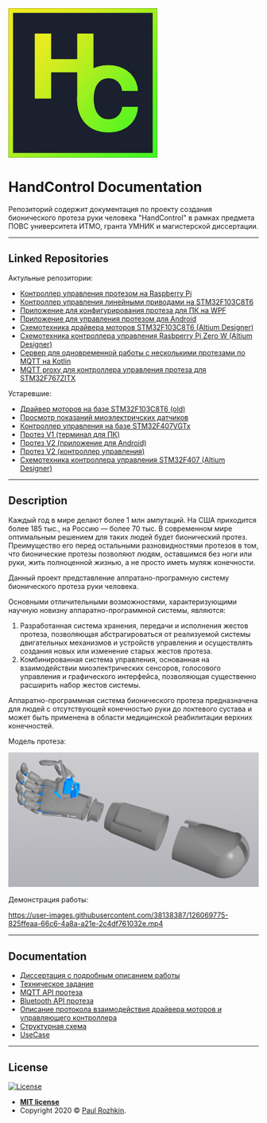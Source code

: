 <a href="#">
    <img src="https://raw.githubusercontent.com/paulrozhkin/handcontrol-documentation/master/img/logo.jpg" title="Tamagotchi" alt="Tamagotchi" width="300">
</a>

# HandControl Documentation
Репозиторий содержит документация по проекту создания бионического протеза руки человека "HandControl" в рамках предмета ПОВС университета ИТМО, гранта УМНИК и магистерской диссертации.

---

## Linked Repositories
Актульные репозитории:
- [Контроллер управления протезом на Raspberry Pi](https://github.com/paulrozhkin/arm_prosthesis_raspberry)
- [Контроллер управления линейными приводами на STM32F103C8T6](https://github.com/paulrozhkin/handcontrol-motor-controller)
- [Приложение для конфигурирования протеза для ПК на WPF](https://github.com/paulrozhkin/HandControlApplication)
- [Приложение для управления протезом для Android](https://github.com/ForsaiR/HandControlAndroidAplication)
- [Схемотехника драйвера моторов STM32F103C8T6 (Altium Designer)](https://github.com/paulrozhkin/DCDriverShematic)
- [Схемотехника контроллера управления Rasbperry Pi Zero W (Altium Designer)](https://github.com/paulrozhkin/raspberry-prosthesis-circuit)
- [Сервер для одновременной работы с несколькими протезами по MQTT на Kotlin](https://github.com/paulrozhkin/hand-control-mqtt)
- [MQTT proxy для контроллера управления протеза для STM32F767ZITX](https://github.com/paulrozhkin/handcontrol-mqtt-proxy)

Устаревшие:
- [Драйвер моторов на базе STM32F103C8T6 (old)](https://github.com/paulrozhkin/DriverMotorsCortexM3)
- [Просмотр показаний миоэлектричских датчиков](https://github.com/paulrozhkin/MyoSensor)
- [Контроллер управления на базе STM32F407VGTx](https://github.com/paulrozhkin/ArmProsthesisCortexM4)
- [Протез V1 (терминал для ПК)](https://github.com/paulrozhkin/RoboHandPythonOld)
- [Протез V2 (приложение для Android)](https://bitbucket.org/blackiiifox/handcontrolanroid/)
- [Протез V2 (контроллер управления)](https://bitbucket.org/blackiiifox/robohand/src/master/)
- [Схемотехника контроллера управления STM32F407 (Altium Designer)](https://github.com/paulrozhkin/ArmProsthesisShematic)
---

## Description
Каждый год в мире делают более 1 млн ампутаций. На США приходится более 185 тыс., на Россию — более 70 тыс. В современном мире оптимальным решением для таких людей будет бионический протез. Преимущество его перед остальными разновидностями протезов в том, что бионические протезы позволяют людям, оставшимся без ноги или руки, жить полноценной жизнью, а не просто иметь муляж конечности.

Данный проект представление аппратано-програмную систему бионического протеза руки человека.

Основными отличительными возможностями, характеризующими научную новизну аппаратно-программной системы, являются:
1)  Разработанная система хранения, передачи и исполнения жестов протеза, позволяющая абстрагироваться от реализуемой системы двигательных механизмов и устройств управления и осуществлять создания новых или изменение старых жестов протеза.
2)  Комбинированная система управления, основанная на взаимодействии миоэлектрических сенсоров, голосового управления и графического интерфейса, позволяющая существенно расширить набор жестов системы.

Аппаратно-программная система бионического протеза предназначена для людей с отсутствующей конечностью руки до локтевого сустава и может быть применена в области медицинской реабилитации верхних конечностей.

Модель протеза:

<a href="#">
    <img src="https://raw.githubusercontent.com/paulrozhkin/handcontrol-documentation/master/img/3d_model.png" title="3d model" alt="3d model" width="800">
</a>

Демонстрация работы:

https://user-images.githubusercontent.com/38138387/126069775-825ffeaa-66c6-4a8a-a21e-2c4df761032e.mp4

---

## Documentation
- [Диссертация с подробным описанием работы](https://raw.githubusercontent.com/paulrozhkin/handcontrol-documentation/master/resources/vak.pdf)
- [Техническое задание](https://docs.google.com/document/d/1KbQ16ehyuJt8YoWaM7xjhkE0ynpm1GKat7H1k4UXwzY/edit?usp=sharing)
- [MQTT API протеза](https://github.com/paulrozhkin/handcontrol-documentation/blob/master/api.md)
- [Bluetooth API протеза](https://github.com/paulrozhkin/handcontrol-documentation/blob/master/bluetooth_api.md)
- [Описание протокола взаимодействия драйвера моторов и управляющего контроллера](https://drive.google.com/file/d/1_azK8TsY6GFS11r03LjgoXlnlsHRx1bY/view?usp=sharing)
- [Структурная схема](https://drive.google.com/file/d/1gGquBem_VxTlNn12caVKcv3hVfcEDApx/view?usp=sharingg)
- [UseCase](https://drive.google.com/file/d/1P3Ixa92nB_NM5jHj8qfTBZ6zH1nHHI05/view?usp=sharing)

---

## License

[![License](http://img.shields.io/:license-mit-blue.svg?style=flat-square)](http://badges.mit-license.org)

- **[MIT license](http://opensource.org/licenses/mit-license.php)**
- Copyright 2020 © <a href="https://github.com/paulrozhkin" target="_blank">Paul Rozhkin</a>.
